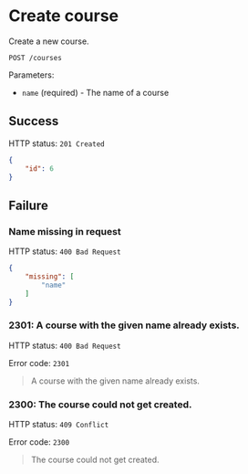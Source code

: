 # Create course

Create a new course.

```
POST /courses
```

Parameters:

- `name` (required) - The name of a course

## Success

HTTP status: `201 Created`

```json
{
	"id": 6
}
```

## Failure

### Name missing in request

HTTP status: `400 Bad Request`

```json
{
	"missing": [
		"name"
	]
}
```

### 2301: A course with the given name already exists.

HTTP status: `400 Bad Request`

Error code: `2301`
> A course with the given name already exists.

### 2300: The course could not get created.

HTTP status: `409 Conflict`

Error code: `2300`
> The course could not get created.
